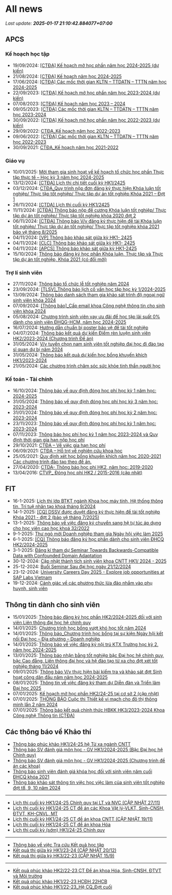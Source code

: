 # All news
_Last update: **2025-01-17 21:10:42.884077+07:00**_
## APCS
### Kế hoạch học tập
 - 19/09/2024: [[CTĐA] Kế hoạch mở học phần năm học 2024-2025 (dự kiến)](https://www.ctda.hcmus.edu.vn/vi/2024/09/ctda-ke-hoach-mo-hoc-phan-nam-hoc-2024-2025-du-kien/)
 - 21/08/2024: [[CTĐA] Kế hoạch năm học 2024-2025](https://www.ctda.hcmus.edu.vn/vi/2024/08/ctda-ke-hoach-nam-hoc-2024-2025/)
 - 17/06/2024: [[CTĐA] Các mốc thời gian KLTN – TTDATN – TTTN năm học 2024-2025](https://www.ctda.hcmus.edu.vn/vi/2024/06/ctda-cac-moc-thoi-gian-kltn-ttdatn-tttn-nam-hoc-2024-2025/)
 - 22/09/2023: [[CTĐA] Kế hoạch mở học phần năm học 2023-2024 (dự kiến)](https://www.ctda.hcmus.edu.vn/vi/2023/09/ctda-ke-hoach-mo-hoc-phan-nam-hoc-2023-2024-du-kien/)
 - 07/08/2023: [[CTĐA] Kế hoạch năm học 2023 – 2024](https://www.ctda.hcmus.edu.vn/vi/2023/08/ctda-ke-hoach-nam-hoc-2023-2024/)
 - 09/05/2023: [[CTĐA] Các mốc thời gian KLTN – TTDATN – TTTN năm học 2023-2024](https://www.ctda.hcmus.edu.vn/vi/2023/05/ctda-cac-moc-thoi-gian-kltn-ttdatn-tttn-nam-hoc-2023-2024/)
 - 30/09/2022: [[CTĐA] Kế hoạch mở học phần năm học 2022-2023 (dự kiến)](https://www.ctda.hcmus.edu.vn/vi/2022/09/ctda-ke-hoach-mo-hoc-phan-nam-hoc-2022-2023-du-kien/)
 - 29/09/2022: [CTĐA_Kế hoạch năm học 2022-2023](https://www.ctda.hcmus.edu.vn/vi/2022/09/ctda_ke-hoach-nam-hoc-2022-2023/)
 - 09/06/2022: [[CTĐA] Các mốc thời gian KLTN – TTDATN – TTTN năm học 2022-2023](https://www.ctda.hcmus.edu.vn/vi/2022/06/ctda-cac-moc-thoi-gian-kltn-ttdatn-tttn-nam-hoc-2022-2023/)
 - 30/09/2021: [CTĐA_Kế hoạch năm học 2021-2022](https://www.ctda.hcmus.edu.vn/vi/2021/09/ctda_ke-hoach-nam-hoc-2021-2022-2/)

### Giáo vụ
 - 10/01/2025: [Mời tham gia sinh hoạt về kế hoạch tổ chức học phần Thực tập thực tế – Học kỳ 3 năm học 2024-2025](https://www.ctda.hcmus.edu.vn/vi/2025/01/moi-tham-gia-sinh-hoat-ve-ke-hoach-to-chuc-hoc-phan-thuc-tap-thuc-te-hoc-ky-3-nam-hoc-2024-2025/)
 - 13/12/2024: [[CTĐA] Lịch thi chi tiết cuối kỳ HK1/2425](https://www.ctda.hcmus.edu.vn/vi/2024/12/ctda-lich-thi-chi-tiet-cuoi-ky-hk1-2425/)
 - 03/12/2024: [CTĐA_Quy trình nộp đơn đăng ký thực hiện Khóa luận tốt nghiệp/ Thực tập tốt nghiệp/ Thực tập dự án tốt nghiệp Khóa 2021 – Đợt 1](https://www.ctda.hcmus.edu.vn/vi/2024/12/ctda_quy-trinh-nop-don-dang-ky-thuc-hien-khoa-luan-tot-nghiep-thuc-tap-tot-nghiep-thuc-tap-du-an-tot-nghiep-khoa-2021-dot-1/)
 - 26/11/2024: [[CTDA] Lịch thi cuối kỳ HK1/2425](https://www.ctda.hcmus.edu.vn/vi/2024/11/ctda-lich-thi-cuoi-ky-hk1-2425/)
 - 11/11/2024: [[CTĐA] Thông báo nộp đề cương Khóa luận tốt nghiệp/ Thực tập dự án tốt nghiệp/ Thực tập tốt nghiệp khóa 2020 đợt 2](https://www.ctda.hcmus.edu.vn/vi/2024/11/9389/)
 - 06/11/2024: [[CTĐA] Thông báo V/v đăng ký thực hiện đề tài Khóa luận tốt nghiệp/ Thực tập dự án tốt nghiệp/ Thực tập tốt nghiệp khóa 2021 bảo vệ tháng 8/2025](https://www.ctda.hcmus.edu.vn/vi/2024/11/ctda-thong-bao-v-v-dang-ky-thuc-hien-de-tai-khoa-luan-tot-nghiep-thuc-tap-du-an-tot-nghiep-thuc-tap-tot-nghiep-khoa-2021-bao-ve-thang-8-2025/)
 - 04/11/2024: [[VP] Thông báo khảo sát giữa kỳ HK1- 2425](https://www.ctda.hcmus.edu.vn/vi/2024/11/vp-thong-bao-khao-sat-giua-ky-hk1-2425/)
 - 04/11/2024: [[CLC] Thông báo khảo sát giữa kỳ HK1- 2425](https://www.ctda.hcmus.edu.vn/vi/2024/11/clc-thong-bao-khao-sat-giua-ky-hk1-2425/)
 - 04/11/2024: [[APCS] Thông báo khảo sát giữa kỳ HK1-2425](https://www.ctda.hcmus.edu.vn/vi/2024/11/apcs-thong-bao-khao-sat-giua-ky-hk1-2425/)
 - 15/10/2024: [Thông báo đăng ký học phần Khóa luận, Thực tập và Thực tập dự án tốt nghiệp, Khóa 2021 (có đổi mới)](https://www.ctda.hcmus.edu.vn/vi/2024/10/thong-bao-dang-ky-hoc-phan-khoa-luan-thuc-tap-va-thuc-tap-du-an-tot-nghiep-khoa-2021-co-doi-moi/)

### Trợ lí sinh viên
 - 27/11/2024: [Thông báo tổ chức lễ tốt nghiệp năm 2024](https://www.ctda.hcmus.edu.vn/vi/2024/11/thong-bao-to-chuc-le-tot-nghiep-nam-2024/)
 - 23/09/2024: [[TLSV]_Thông báo lịch cố vấn học tập học kỳ 1/2024-2025](https://www.ctda.hcmus.edu.vn/vi/2024/09/tlsv_thong-bao-lich-co-van-hoc-tap-hoc-ky-1-2024-2025/)
 - 13/09/2024: [Thông báo danh sách tham gia khảo sát trình độ ngoại ngữ sinh viên khóa 2024](https://www.ctda.hcmus.edu.vn/vi/2024/09/thong-bao-danh-sach-tham-gia-khao-sat-trinh-do-ngoai-ngu-sinh-vien-khoa-2024/)
 - 07/09/2024: [[Thông báo]_Cấp email khoa Công nghệ thông tin cho sinh viên khóa 2024](https://www.ctda.hcmus.edu.vn/vi/2024/09/thong-bao_cap-email-khoa-cong-nghe-thong-tin-cho-sinh-vien-khoa-2024/)
 - 05/08/2024: [Chương trình sinh viên vay ưu đãi để học tập lãi suất 0% dành cho sinh viên ĐHQG-HCM, năm học 2024-2025](https://www.ctda.hcmus.edu.vn/vi/2024/08/chuong-trinh-sinh-vien-vay-uu-dai-de-hoc-tap-lai-suat-0-danh-cho-sinh-vien-dhqg-hcm-nam-hoc-2024-2025/)
 - 16/07/2024: [Hướng dẫn chuẩn bị poster bảo vệ đề tài tốt nghiệp](https://www.ctda.hcmus.edu.vn/vi/2024/07/huong-dan-chuan-bi-poster-bao-ve-de-tai-tot-nghiep/)
 - 04/07/2024: [Thông báo kết quả dự kiến Điểm rèn luyện sinh viên HK2/2023-2024 (Chương trình Đề án)](https://www.ctda.hcmus.edu.vn/vi/2024/07/thong-bao-ket-qua-du-kien-diem-ren-luyen-sinh-vien-hk2-2023-2024-chuong-trinh-de-an/)
 - 31/05/2024: [V/v tuyển chọn nam sinh viên tốt nghiệp đại học đi đào tạo sĩ quan dự bị năm 2024](https://www.ctda.hcmus.edu.vn/vi/2024/05/v-v-tuyen-chon-nam-sinh-vien-tot-nghiep-dai-hoc-di-dao-tao-si-quan-du-bi-nam-2024/)
 - 31/05/2024: [Thông báo kết quả dự kiến học bổng khuyến khích HK1/2023-2024](https://www.ctda.hcmus.edu.vn/vi/2024/05/thong-bao-ket-qua-du-kien-hoc-bong-khuyen-khich-hk1-2023-2024/)
 - 21/05/2024: [Các chương trình chăm sóc sức khỏe tinh thần người học](https://www.ctda.hcmus.edu.vn/vi/2024/05/cac-chuong-trinh-cham-soc-suc-khoe-tinh-than-nguoi-hoc/)

### Kế toán - Tài chính
 - 16/10/2024: [Thông báo về quy định đóng học phí học kỳ 1 năm học: 2024-2025](https://www.ctda.hcmus.edu.vn/vi/2024/10/thong-bao-ve-quy-dinh-dong-hoc-phi-hoc-ky-1-nam-hoc-2024-2025/)
 - 31/05/2024: [Thông báo về quy định đóng học phí học kỳ 3 năm học: 2023-2024](https://www.ctda.hcmus.edu.vn/vi/2024/05/thong-bao-ve-quy-dinh-dong-hoc-phi-hoc-ky-3-nam-hoc-2023-2024/)
 - 31/01/2024: [Thông báo về quy định đóng học phí học kỳ 2 năm học: 2023-2024](https://www.ctda.hcmus.edu.vn/vi/2024/01/thong-bao-ve-quy-dinh-dong-hoc-phi-hoc-ky-2-nam-hoc-2023-2024/)
 - 23/11/2023: [Thông báo về quy định đóng học phí học kỳ 1 năm học: 2023-2024](https://www.ctda.hcmus.edu.vn/vi/2023/11/thong-bao-ve-quy-dinh-dong-hoc-phi-hoc-ky-1-nam-hoc-2023-2024/)
 - 07/11/2023: [Thông báo học phí học kỳ 1 năm học 2023-2024 và Quy định thời gian gia hạn nộp học phí](https://www.ctda.hcmus.edu.vn/vi/2023/11/thong-bao-hoc-phi-hoc-ky-1-nam-hoc-2023-2024-va-quy-dinh-thoi-gian-gia-han-nop-hoc-phi/)
 - 29/10/2021: [CTĐA – Về việc gia hạn học phí](https://www.ctda.hcmus.edu.vn/vi/2021/10/ctda-ve-viec-gia-han-hoc-phi/)
 - 06/09/2021: [CTĐA – Hỗ trợ về nghiên cứu khoa học](https://www.ctda.hcmus.edu.vn/vi/2021/09/ctda-ho-tro-ve-nghien-cuu-khoa-hoc/)
 - 25/05/2021: [Quy định xét học bổng khuyến khích năm học 2020-2021 Các chương trình đào tạo theo đề án.](https://www.ctda.hcmus.edu.vn/vi/2021/05/quy-dinh-xet-hoc-bong-khuyen-khich-nam-hoc-2020-2021-cac-chuong-trinh-dao-tao-theo-de-an/)
 - 27/04/2020: [CTDA- Thông báo học phí HK2, năm học: 2019-2020](https://www.ctda.hcmus.edu.vn/vi/2020/04/ctda-thong-bao-hoc-phi-hk2-nam-hoc-2019-2020/)
 - 13/04/2016: [CTVP_ Đóng học phí HK2 / 2015-2016 (cập nhật)](https://www.ctda.hcmus.edu.vn/vi/2016/04/ctvp_-dong-hoc-phi-hk2-2015-2016/)

## FIT
 - 16-1-2025: [Lịch thi lớp BTKT ngành Khoa học máy tính, Hệ thống thông tin, Trí tuệ nhân tạo khoá tháng 9/2024](https://www.fit.hcmus.edu.vn/vn/Default.aspx?tabid=292&newsid=16554)
 - 14-1-2025: [[CQ] DSSV được duyệt đăng ký thực hiện đề tài tốt nghiệp Khóa 2021 - đợt 2 (bảo vệ tháng 7/2025)](https://www.fit.hcmus.edu.vn/vn/Default.aspx?tabid=292&newsid=16553)
 - 13-1-2025: [Thông báo về việc đăng ký chuyển sang hệ tự túc áp dụng cho học viên cao học khoá 32/2022](https://www.fit.hcmus.edu.vn/vn/Default.aspx?tabid=292&newsid=16552)
 - 9-1-2025: [Thư ngỏ mời Doanh nghiệp tham gia Ngày hội việc làm 2025](https://www.fit.hcmus.edu.vn/vn/Default.aspx?tabid=292&newsid=16551)
 - 6-1-2025: [[CQ] Thông báo đăng ký học phần dành cho sinh viên ĐHCQ HK2/2024-2025](https://www.fit.hcmus.edu.vn/vn/Default.aspx?tabid=292&newsid=16550)
 - 3-1-2025: [Đăng kí tham dự  Seminar Towards Backwards-Compatible Data with Confounded Domain Adaptation](https://www.fit.hcmus.edu.vn/vn/Default.aspx?tabid=292&newsid=16549)
 - 30-12-2024: [Cập nhật thành tích sinh viên khoa CNTT HK1/ 2024 - 2025](https://www.fit.hcmus.edu.vn/vn/Default.aspx?tabid=292&newsid=16546)
 - 25-12-2024: [Buổi Seminar Sau đại học ngày 21/12/2024](https://www.fit.hcmus.edu.vn/vn/Default.aspx?tabid=292&newsid=16543)
 - 23-12-2024: [University Careers Day 2025 - Explore job opportunities at SAP Labs Vietnam](https://www.fit.hcmus.edu.vn/vn/Default.aspx?tabid=292&newsid=16542)
 - 19-12-2024: [Cảnh giác về các phương thức lừa đảo nhắm vào phụ huynh, sinh viên](https://www.fit.hcmus.edu.vn/vn/Default.aspx?tabid=292&newsid=16540)

## Thông tin dành cho sinh viên
- 15/01/2025: [Thông báo đăng ký học phần HK2/2024-2025 đối với sinh viên Liên thông đại học hệ chính quy](https://hcmus.edu.vn/thong-bao-dang-ky-hoc-phan-hk2-2024-2025-doi-voi-sinh-vien-lien-thong-dai-hoc-he-chinh-quy/)
- 14/01/2025: [Chương trình học bổng vượt khó học tốt năm 2024](https://hcmus.edu.vn/chuong-trinh-ho%cc%a3c-bo%cc%89ng-vuo%cc%a3t-kho-ho%cc%a3c-tot-nam-2024/)
- 14/01/2025: [Thông báo_Chương trình học bổng tại sự kiện Ngày hội kết nối Đại học – Địa phương – Doanh nghiệp](https://hcmus.edu.vn/thong-bao_chuong-trinh-ho%cc%a3c-bo%cc%89ng-ta%cc%a3i-su%cc%a3-kie%cc%a3n-ngay-ho%cc%a3i-ket-noi-da%cc%a3i-ho%cc%a3c-di%cc%a3a-phuong-doanh-nghie%cc%a3p/)
- 14/01/2025: [Thông báo về việc đăng ký nội trú KTX Trường học kỳ 2, năm học 2024-2025](https://hcmus.edu.vn/thong-bao-ve-viec-dang-ky-noi-tru-ktx-truong-hoc-ky-2-nam-hoc-2024-2025/)
- 13/01/2025: [Thông báo nhận bằng tốt nghiệp bậc Đại học hệ chính quy, bậc Cao đẳng, Liên thông đại học và hệ đào tạo từ xa cho đợt xét tốt nghiệp tháng 11/2024](https://hcmus.edu.vn/thong-bao-nhan-bang-tot-nghiep-bac-dai-hoc-he-chinh-quy-bac-cao-dang-lien-thong-dai-hoc-va-he-dao-tao-tu-xa-cho-dot-xet-tot-nghiep-thang-11-2024/)
- 09/01/2025: [Thông báo V/v thực hiện bài kiểm tra và khảo sát đợt Sinh hoạt công dân đầu năm năm học 2024-2025](https://hcmus.edu.vn/thong-bao-v-v-thuc-hien-bai-kiem-tra-va-khao-sat-dot-sinh-hoat-cong-dan-dau-nam-nam-hoc-2024-2025/)
- 08/01/2025: [Thông tin về việc đăng ký tham dự  Diễn đàn và Triển lãm Đại học 2025](https://hcmus.edu.vn/thong-tin-ve-viec-dang-ky-tham-du-dien-dan-va-trien-lam-dai-hoc-2025/)
- 07/01/2025: [Kế hoạch mở học phần HK2/24-25 tại cơ sở 2 (cập nhật)](https://hcmus.edu.vn/ke-hoach-mo-hoc-phan-hk2-24-25-tai-co-so-2/)
- 07/01/2025: [THÔNG BÁO Cuộc thi Thiết kế vi mạch cho đô thị thông minh lần 2 năm 2024](https://hcmus.edu.vn/thong-bao-cuoc-thi-thiet-ke-vi-mach-cho-do-thi-thong-minh-lan-2-nam-2024/)
- 07/01/2025: [Thông báo kết quả chính thức HBKK HK3/2023-2024 Khoa Công nghệ Thông tin (CTĐA)](https://hcmus.edu.vn/thong-bao-ket-qua-chinh-thuc-hbkk-hk3-2023-2024-khoa-cong-nghe-thong-tin-ctda/)

## Các thông báo về Khảo thí
 - [Thông báo phúc khảo HK1/24-25 hệ Từ xa ngành CNTT](http://ktdbcl.hcmus.edu.vn/index.php/thong-bao/849-thong-bao-phuc-kh-o-hk1-24-25-h-t-xa-nganh-cntt)
 - [Thông báo SV đánh giá môn học - GV HK1/2024-2025 (Bậc Đại học hệ Chính quy)](http://ktdbcl.hcmus.edu.vn/index.php/thong-bao/848-thong-bao-sv-danh-gia-mon-h-c-gv-hk1-2024-2025-b-c-d-i-h-c-h-chinh-quy)
 - [Thông báo SV đánh giá môn học - GV HK1/2024-2025 (Chương trình đề án các khoa)](http://ktdbcl.hcmus.edu.vn/index.php/thong-bao/843-thong-bao-sv-danh-gia-mon-h-c-gv-hk1-2024-2025-chuong-trinh-d-an-cac-khoa)
 - [Thông báo sinh viên đánh giá khóa học đối với sinh viên năm cuối ĐHCQ khóa 2021](http://ktdbcl.hcmus.edu.vn/index.php/thong-bao/842-thong-bao-sinh-vien-danh-gia-khoa-h-c-d-i-v-i-sinh-vien-nam-cu-i-dhcq-khoa-2021)
 - [Thông báo khảo sát thông tin việc học việc làm của sinh viên tốt nghiệp đợt t8, 9, 10 năm 2024](http://ktdbcl.hcmus.edu.vn/index.php/thong-bao/837-thong-bao-kh-o-sat-thong-tin-vi-c-h-c-vi-c-lam-c-a-sinh-vien-t-t-nghi-p-d-t-t8-9-10-nam-2024)

***

 - [Lịch thi cuối kỳ HK1/24-25 Chính quy tại LT và NVC (CẬP NHẬT 27/11)](http://ktdbcl.hcmus.edu.vn/index.php/cong-tac-kh-o-thi/l-ch-thi-h-c-ky/847-l-ch-thi-cu-i-ky-hk1-24-25-chinh-quy-t-i-lt-va-nvc)
 - [Lịch thi cuối kỳ HK1/24-25 CT đề án các Khoa Vật lý-VLKT, Sinh-CNSH, ĐTVT, KH-CNVL, MT](http://ktdbcl.hcmus.edu.vn/index.php/cong-tac-kh-o-thi/l-ch-thi-h-c-ky/846-l-ch-thi-cu-i-ky-hk1-24-25-ct-d-an-cac-khoa-v-t-ly-vlkt-sinh-cnsh-dtvt-kh-cnvl-mt)
 - [Lịch thi cuối kỳ HK1/24-25 CT đề án khoa CNTT (CẬP NHẬT 19/11)](http://ktdbcl.hcmus.edu.vn/index.php/cong-tac-kh-o-thi/l-ch-thi-h-c-ky/845-l-ch-thi-cu-i-ky-hk1-24-25-ct-d-an-khoa-cntt)
 - [Lịch thi cuối kỳ HK1/24-25 CT đề án khoa Hóa](http://ktdbcl.hcmus.edu.vn/index.php/cong-tac-kh-o-thi/l-ch-thi-h-c-ky/844-l-ch-thi-cu-i-ky-hk1-24-25-ct-d-an-khoa-hoa)
 - [Lịch thi cuối kỳ (sớm) HK1/24-25 Chính quy](http://ktdbcl.hcmus.edu.vn/index.php/cong-tac-kh-o-thi/l-ch-thi-h-c-ky/839-l-ch-thi-cu-i-ky-s-m-hk1-24-25-chinh-quy)

***

 - [Thông báo về việc Tra cứu Kết quả học tập](http://ktdbcl.hcmus.edu.vn/index.php/cong-tac-kh-o-thi/k-t-qu-thi-h-c-ky/798-thong-bao-v-vi-c-tra-c-u-k-t-qu-h-c-t-p)
 - [Kết quả thi giữa kỳ HK1/23-24 (CẬP NHẬT 20/12)](http://ktdbcl.hcmus.edu.vn/index.php/cong-tac-kh-o-thi/k-t-qu-thi-h-c-ky/778-k-t-qu-thi-gi-a-ky-hk1-23-24)
 - [Kết quả thi giữa kỳ HK3/22-23 (CẬP NHẬT 15/9)](http://ktdbcl.hcmus.edu.vn/index.php/cong-tac-kh-o-thi/k-t-qu-thi-h-c-ky/714-k-t-qu-thi-gi-a-ky-hk3-22-23-clc)

***

 - [Kết quả phúc khảo HK2/22-23 CT Đề án khoa Hóa, Sinh-CNSH, ĐTVT và Môi trường](http://ktdbcl.hcmus.edu.vn/index.php/cong-tac-kh-o-thi/k-t-qu-phuc-tra/726-k-t-qu-phuc-kh-o-hk2-22-23-ct-d-an-khoa-hoa-sinh-cnsh-dtvt-va-moi-tru-ng)
 - [Kết quả phúc khảo HK1/22-23 HCĐH 22HCB](http://ktdbcl.hcmus.edu.vn/index.php/cong-tac-kh-o-thi/k-t-qu-phuc-tra/723-k-t-qu-phuc-kh-o-hk1-22-23-hcdh-22hcb)
 - [Kết quả phúc khảo HK1/22-23_Hệ CQ_Đợt cuối](http://ktdbcl.hcmus.edu.vn/index.php/cong-tac-kh-o-thi/k-t-qu-phuc-tra/691-k-t-qu-phuc-kh-o-hk1-22-23-h-cq-d-t-cu-i)
